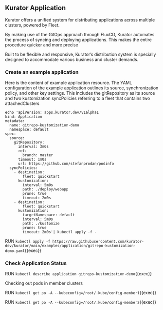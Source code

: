 ## Kurator Application

Kurator offers a unified system for distributing applications across multiple clusters, powered by Fleet.

By making use of the GitOps approach through FluxCD, Kurator automates the process of syncing and deploying applications. This makes the entire procedure quicker and more precise

Built to be flexible and responsive, Kurator’s distribution system is specially designed to accommodate various business and cluster demands.

### Create an example application

Here is the content of example application resource. The YAML configuration of the example application outlines its source, synchronization policy, and other key settings. This includes the gitRepository as its source and two kustomization syncPolicies referring to a fleet that contains two attachedClusters

```console
echo 'apiVersion: apps.kurator.dev/v1alpha1
kind: Application
metadata:
  name: gitrepo-kustomization-demo
  namespace: default
spec:
  source:
    gitRepository:
      interval: 3m0s
      ref:
        branch: master
      timeout: 1m0s
      url: https://github.com/stefanprodan/podinfo
  syncPolicies:
    - destination:
        fleet: quickstart
      kustomization:
        interval: 5m0s
        path: ./deploy/webapp
        prune: true
        timeout: 2m0s
    - destination:
        fleet: quickstart
      kustomization:
        targetNamespace: default
        interval: 5m0s
        path: ./kustomize
        prune: true
        timeout: 2m0s'| kubectl apply -f -
```

RUN `kubectl apply -f https://raw.githubusercontent.com/kurator-dev/kurator/main/examples/application/gitrepo-kustomization-demo.yaml`{{exec}}

### Check Application Status

RUN `kubectl describe application gitrepo-kustomization-demo`{{exec}}

Checking out pods in member clusters

RUN `kubectl get po -A --kubeconfig=/root/.kube/config-member1`{{exec}}

RUN `kubectl get po -A --kubeconfig=/root/.kube/config-member2`{{exec}}
